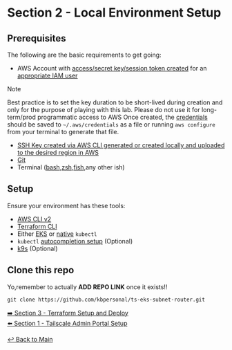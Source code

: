 # Section 2 - Local Environment Setup

## Prerequisites

The following are the basic requirements to get going:

- AWS Account with [access/secret key/session token created](https://docs.aws.amazon.com/IAM/latest/UserGuide/id_credentials_access-keys.html) for an [appropriate IAM user](https://docs.aws.amazon.com/IAM/latest/UserGuide/access-keys-admin-managed.html)
> [!NOTE]
> Best practice is to set the key duration to be short-lived during creation and only for the purpose of playing with this lab. Please do not use it for long-term/prod programmatic access to AWS
  Once created, the [credentials](https://docs.aws.amazon.com/cli/v1/userguide/cli-configure-files.html) should be saved to ```~/.aws/credentials``` as a file or running ```aws configure``` from your terminal to generate that file.
- [SSH Key created via AWS CLI generated or created locally and uploaded to the desired region in AWS](https://docs.aws.amazon.com/AWSEC2/latest/UserGuide/create-key-pairs.html)
- [Git](https://github.com/git-guides/install-git)
- Terminal ([bash](https://www.gnu.org/software/bash/),[zsh](https://ohmyz.sh/),[fish](https://fishshell.com/),any other ish)

## Setup

Ensure your environment has these tools:

- [AWS CLI v2](https://docs.aws.amazon.com/cli/latest/userguide/getting-started-install.html)
- [Terraform CLI](https://developer.hashicorp.com/terraform/tutorials/aws-get-started/install-cli)
- Either [EKS](https://docs.aws.amazon.com/eks/latest/userguide/install-kubectl.html) or [native](https://kubernetes.io/docs/tasks/tools/#kubectl) ```kubectl```
- ```kubectl``` [autocompletion setup](https://kubernetes.io/docs/reference/kubectl/generated/kubectl_completion/) (Optional)
- [k9s](https://k9scli.io/topics/install/) (Optional)

## Clone this repo

Yo,remember to actually **ADD REPO LINK** once it exists!!

```git clone https://github.com/kbpersonal/ts-eks-subnet-router.git```

[:arrow_right: Section 3 - Terraform Setup and Deploy](section-3-terraform-setup.md)  
[:arrow_left: Section 1 - Tailscale Admin Portal Setup](section-1-ts-admin-portal.md)

[:leftwards_arrow_with_hook: Back to Main](../README.md)
